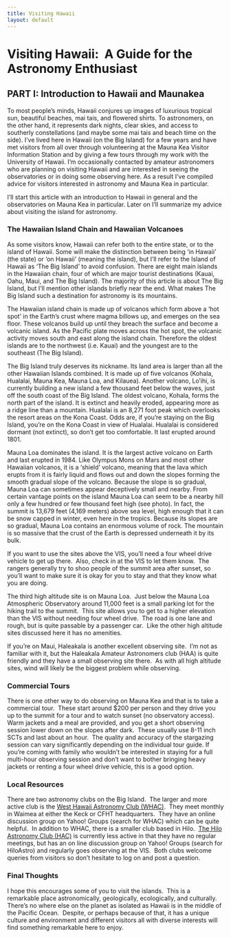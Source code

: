 ```yaml
---
title: Visiting Hawaii
layout: default
---
```


# Visiting Hawaii:  A Guide for the Astronomy Enthusiast

## PART I:  Introduction to Hawaii and Maunakea

To most people’s minds, Hawaii conjures up images of luxurious tropical sun, beautiful beaches, mai tais, and flowered shirts.  To astronomers, on the other hand, it represents dark nights, clear skies, and access to southerly constellations (and maybe some mai tais and beach time on the side).  I’ve lived here in Hawaii (on the Big Island) for a few years and have met visitors from all over through volunteering at the Mauna Kea Visitor Information Station and by giving a few tours through my work with the University of Hawaii.  I’m occasionally contacted by amateur astronomers who are planning on visiting Hawaii and are interested in seeing the observatories or in doing some observing here.  As a result I’ve compiled advice for visitors interested in astronomy and Mauna Kea in particular.  

I’ll start this article with an introduction to Hawaii in general and the observatories on Mauna Kea in particular.  Later on I’ll summarize my advice about visiting the island for astronomy.

### The Hawaiian Island Chain and Hawaiian Volcanoes

As some visitors know, Hawaii can refer both to the entire state, or to the island of Hawaii.  Some will make the distinction between being ‘in Hawaii’ (the state) or ‘on Hawaii’ (meaning the island), but I’ll refer to the Island of Hawaii as ‘The Big Island’ to avoid confusion.  There are eight main islands in the Hawaiian chain, four of which are major tourist destinations (Kauai, Oahu, Maui, and The Big Island).  The majority of this article is about The Big Island, but I’ll mention other islands briefly near the end.  What makes The Big Island such a destination for astronomy is its mountains.

The Hawaiian island chain is made up of volcanos which form above a ‘hot spot’ in the Earth’s crust where magma billows up, and emerges on the sea floor.  These volcanos  build up until they breach the surface and become a volcanic island.  As the Pacific plate moves across the hot spot, the volcanic activity moves south and east along the island chain.  Therefore the oldest islands are to the northwest (i.e. Kauai) and the youngest are to the southeast (The Big Island).  

The Big Island truly deserves its nickname.  Its land area is larger than all the other Hawaiian Islands combined.  It is made up of five volcanos (Kohala, Hualalai, Mauna Kea, Mauna Loa, and Kilauea).  Another volcano, Lo’ihi, is currently building a new island a few thousand feet below the waves, just off the south coast of the Big Island.  The oldest volcano, Kohala, forms the north part of the island.  It is extinct and heavily eroded, appearing more as a ridge line than a mountain.  Hualalai is an 8,271 foot peak which overlooks the resort areas on the Kona Coast.  Odds are, if you’re staying on the Big Island, you’re on the Kona Coast in view of Hualalai.  Hualalai is considered dormant (not extinct), so don’t get too comfortable.  It last erupted around 1801.

Mauna Loa dominates the island.  It is the largest active volcano on Earth and last erupted in 1984.  Like Olympus Mons on Mars and most other Hawaiian volcanos, it is a ‘shield’ volcano,  meaning that the lava which erupts from it is fairly liquid and flows out and down the slopes forming the smooth gradual slope of the volcano.  Because the slope is so gradual, Mauna Loa can sometimes appear deceptively small and nearby.  From certain vantage points on the island Mauna Loa can seem to be a nearby hill only a few hundred or few thousand feet high (see photo).  In fact, the summit is 13,679 feet (4,169 meters) above sea level, high enough that it can be snow capped in winter, even here in the tropics.  Because its slopes are so gradual, Mauna Loa contains an enormous volume of rock.  The mountain is so massive that the crust of the Earth is depressed underneath it by its bulk.







If you want to use the sites above the VIS, you’ll need a four wheel drive vehicle to get up there.  Also, check in at the VIS to let them know.  The rangers generally try to shoo people of the summit area after sunset, so you’ll want to make sure it is okay for you to stay and that they know what you are doing.

The third high altitude site is on Mauna Loa.  Just below the Mauna Loa Atmospheric Observatory around 11,000 feet is a small parking lot for the hiking trail to the summit.  This site allows you to get to a higher elevation than the VIS without needing four wheel drive.  The road is one lane and rough, but is quite passable by a passenger car.  Like the other high altitude sites discussed here it has no amenities.

If you’re on Maui, Haleakala is another excellent observing site.  I’m not as familiar with it, but the Haleakala Amateur Astronomers club (HAA) is quite friendly and they have a small observing site there.  As with all high altitude sites, wind will likely be the biggest problem while observing.

### Commercial Tours

There is one other way to do observing on Mauna Kea and that is to take a commercial tour.  These start around $200 per person and they drive you up to the summit for a tour and to watch sunset (no observatory access).  Warm jackets and a meal are provided, and you get a short observing session lower down on the slopes after dark.  These usually use 8-11 inch SCTs and last about an hour.  The quality and accuracy of the stargazing session can vary significantly depending on the individual tour guide. If you’re coming with family who wouldn’t be interested in staying for a full multi-hour observing session and don’t want to bother bringing heavy jackets or renting a four wheel drive vehicle, this is a good option.

### Local Resources

There are two astronomy clubs on the Big Island.  The larger and more active club is the <a class="class1" title="http://www.whacastro.com" href="http://www.whacastro.com">West Hawaii Astronomy Club (WHAC)</a>.  They meet monthly in Waimea at either the Keck or CFHT headquarters.  They have an online discussion group on Yahoo! Groups (search for WHAC) which can be quite helpful.  In addition to WHAC, there is a smaller club based in Hilo.  <a class="class2" title="http://www.hiloastro.org/HiloAstro/Welcome.html" href="http://www.hiloastro.org/HiloAstro/Welcome.html">The Hilo Astronomy Club (HAC)</a> is currently less active in that they have no regular meetings, but has an on line discussion group on Yahoo! Groups (search for HiloAstro) and regularly goes observing at the VIS.  Both clubs welcome queries from visitors so don’t hesitate to log on and post a question.

### Final Thoughts

I hope this encourages some of you to visit the islands.  This is a remarkable place astronomically, geologically, ecologically, and culturally.  There’s no where else on the planet as isolated as Hawaii is in the middle of the Pacific Ocean.  Despite, or perhaps because of that, it has a unique culture and environment and different visitors all with diverse interests will find something remarkable here to enjoy.
